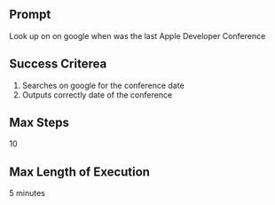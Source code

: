 ## Prompt
Look up on on google when was the last Apple Developer Conference

## Success Criterea
1. Searches on google for the conference date
2. Outputs correctly date of the conference

## Max Steps
10

## Max Length of Execution
5 minutes